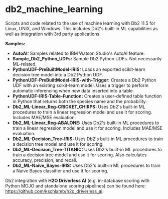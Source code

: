 # db2_machine_learning
Scripts and code related to the use of machine learning with Db2 11.5 for Linux, UNIX, and Windows. This includes Db2's built-in ML capabilities as well as integration with 3rd party applications.

**Samples:**
- **AutoAI:** Samples related to IBM Watson Studio's AutoAI feature.
- **Sample_Db2_Python_UDFs:** Sample Db2 Python UDFs. Not necessarily ML-related.
- **PythonUDF-PreBuiltModel-IRIS:** Loads an exported scikit-learn decision tree model into a Db2 Python UDF.
- **PythonUDF-PreBuiltModel-IRIS-with-Trigger:** Creates a Db2 Python UDF with an existing scikit-learn model. Uses a trigger to perform automatic inferencing when new data inserted into a table.
- **PythonUDF-IRIS-Table-Function:** Creates a user-defined table function in Python that returns both the species name and the probability.
- **Db2_ML-Linear_Reg-CRICKET_CHIRPS:** Uses Db2's built-in ML procedures to train a linear regression model and use it for scoring. Includes MAE/MSE evaluation.
- **Db2_ML-Linear_Reg-ABALONE:** Uses Db2's built-in ML procedures to train a linear regression model and use it for scoring. Includes MAE/MSE evaluation.
- **Db2_ML-Decision_Tree-IRIS:** Uses Db2's built-in ML procedures to train a decision tree model and use it for scoring.
- **Db2_ML-Decision_Tree-TITANIC:** Uses Db2's built-in ML procedures to train a decision tree model and use it for scoring. Also calculates accuracy, precision, and recall.
- **Db2_ML-Naive_Bayes-IRIS:** Uses Db2's built-in ML procedures to train a Naive Bayes classifier and use it for scoring.

Db2 integration with **H2O Driverless AI** (e.g. in-database scoring with Python MOJO and standalone scoring pipelines) can be found here: https://github.com/kschlamb/h2o_driverless_ai.
